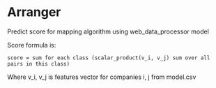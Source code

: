 # Arranger

Predict score for mapping algorithm using web_data_processor model

Score formula is:
    
    score = sum for each class (scalar_product(v_i, v_j) sum over all pairs in this class)
    
Where v_i, v_j is features vector for companies i, j from model.csv
